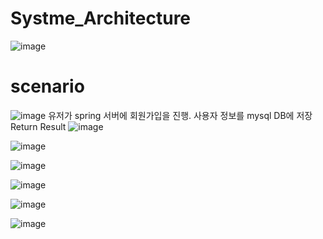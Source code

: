 # Systme_Architecture
![image](https://github.com/user-attachments/assets/be72cd45-9d6c-490c-8df1-5b77eb5c0f24)

# scenario
![image](https://github.com/user-attachments/assets/113a34cb-2c78-47ed-8d36-efe5ec192fad)
유저가 spring 서버에 회원가입을 진행.
사용자 정보를 mysql DB에 저장
Return Result
![image](https://github.com/user-attachments/assets/ecf6be4b-fac3-4bb1-96f0-942524b5d786)


![image](https://github.com/user-attachments/assets/ac6061f2-02cb-4d08-bc95-7cc8d54e45cc)

![image](https://github.com/user-attachments/assets/7a6c02e6-0ba8-4c38-8e97-5672bcabc1b6)

![image](https://github.com/user-attachments/assets/b3c01166-e1e8-4566-8bdb-2e5ef5e18653)

![image](https://github.com/user-attachments/assets/b607eb0b-0edf-4384-bff5-940d456b3ea8)

![image](https://github.com/user-attachments/assets/fc53fae3-63dc-4243-9c3f-4e03f110ea19)


<!--

**Here are some ideas to get you started:**

🙋‍♀️ A short introduction - what is your organization all about?
🌈 Contribution guidelines - how can the community get involved?
👩‍💻 Useful resources - where can the community find your docs? Is there anything else the community should know?
🍿 Fun facts - what does your team eat for breakfast?
🧙 Remember, you can do mighty things with the power of [Markdown](https://docs.github.com/github/writing-on-github/getting-started-with-writing-and-formatting-on-github/basic-writing-and-formatting-syntax)
-->
